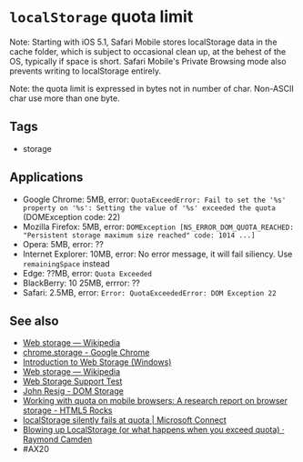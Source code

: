 # `localStorage` quota limit

Note: Starting with iOS 5.1, Safari Mobile stores localStorage data in the cache folder, which is subject to occasional clean up, at the behest of the OS, typically if space is short. Safari Mobile's Private Browsing mode also prevents writing to localStorage entirely.

Note: the quota limit is expressed in bytes not in number of char. Non-ASCII char use more than one byte. 

## Tags

- storage

## Applications

- Google Chrome: 5MB, error: `QuotaExceedError: Fail to set the '%s' property on '%s': Setting the value of '%s' exceeded the quota` (DOMException code: 22)
- Mozilla Firefox: 5MB, error: `DOMException [NS_ERROR_DOM_QUOTA_REACHED: "Persistent storage maximum size reached" code: 1014 ...]`
- Opera: 5MB, error: ??
- Internet Explorer: 10MB, error: No error message, it will fail siliency. Use `remainingSpace` instead
- Edge: ??MB, error: `Quota Exceeded`
- BlackBerry: 10 25MB, errror: ??
- Safari: 2.5MB, error: `Error: QuotaExceededError: DOM Exception 22`

## See also

- [Web storage — Wikipedia](https://en.wikipedia.org/wiki/Web_storage#Storage_size)
- [chrome.storage - Google Chrome](https://developer.chrome.com/extensions/storage#property-local-QUOTA_BYTES)
- [Introduction to Web Storage (Windows)](https://msdn.microsoft.com/en-us/library/bg142799%28v=vs.85%29.aspx#_objmodel:)
- [Web storage — Wikipedia](https://en.wikipedia.org/wiki/Web_storage#cite_note-7)
- [Web Storage Support Test](http://dev-test.nemikor.com/web-storage/support-test/)
- [John Resig - DOM Storage](http://ejohn.org/blog/dom-storage/)
- [Working with quota on mobile browsers: A research report on browser storage - HTML5 Rocks](https://www.html5rocks.com/en/tutorials/offline/quota-research/)
- [localStorage silently fails at quota | Microsoft Connect](https://connect.microsoft.com/IE/feedback/details/1248186)
- [Blowing up LocalStorage (or what happens when you exceed quota) · Raymond Camden](https://www.raymondcamden.com/2015/04/14/blowing-up-localstorage-or-what-happens-when-you-exceed-quota)
- #AX20